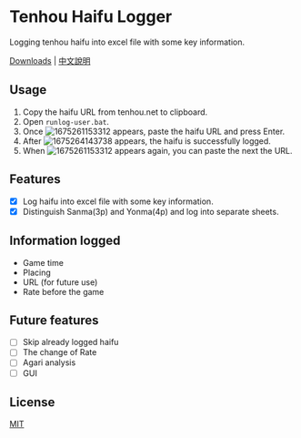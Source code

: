 # Tenhou Haifu Logger

Logging tenhou haifu into excel file with some key information.

[Downloads](https://github.com/Jim137/Tenhou-Haifu-Logger/releases/latest) | [中文說明](README_zh.md)

## Usage

1. Copy the haifu URL from tenhou.net to clipboard.
2. Open `runlog-user.bat`.
3. Once ![1675261153312](image/README/1675261153312.png) appears, paste the haifu URL and press Enter.
4. After ![1675264143738](image/README/1675264143738.png) appears, the haifu is successfully logged.
5. When ![1675261153312](image/README/1675261153312.png) appears again, you can paste the next the URL.

## Features
* [x] Log haifu into excel file with some key information.
* [x] Distinguish Sanma(3p) and Yonma(4p) and log into separate sheets.

## Information logged

* Game time
* Placing
* URL (for future use)
* Rate before the game

## Future features

* [ ] Skip already logged haifu
* [ ] The change of Rate
* [ ] Agari analysis
* [ ] GUI

## License

[MIT](LICENSE)
